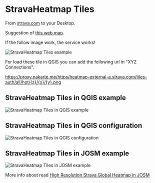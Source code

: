 # StravaHeatmap Tiles

From [strava.com](https://www.strava.com/heatmap#10.11/-121.51901/38.46918/hot/all) to your Desktop.

Suggestion of [this web map](https://nakarte.me/#m=13/45.48029/9.20208).

If the follow image work, the service works!

![StravaHeatmap Tiles example](https://proxy.nakarte.me/https/heatmap-external-a.strava.com/tiles-auth/all/hot/15/17217/11725.png?px=256)

For load these tile in QGIS you can add the following url in "XYZ Connections".

https://proxy.nakarte.me/https/heatmap-external-a.strava.com/tiles-auth/all/hot/{z}/{x}/{y}.png

## StravaHeatmap Tiles in QGIS example
![StravaHeatmap Tiles in QGIS example](https://www.cityplanner.biz/media/C210420-qgis-strava-nakarte-proxy.png)

## StravaHeatmap Tiles in QGIS configuration
![StravaHeatmap Tiles in QGIS configuration](https://www.cityplanner.biz/media/C210420-qgis-strava-nakarte-proxy-config.png)

## StravaHeatmap Tiles in JOSM example
![StravaHeatmap Tiles in JOSM example](https://www.cityplanner.biz/media/C210420-josm-strava-nakarte-proxy.png)

More info about read [High Resolution Strava Global Heatmap in JOSM](https://nuxx.net/blog/2020/05/24/high-resolution-strava-global-heatmap-in-josm/)
  
